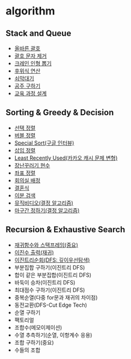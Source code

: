 # algorithm

## Stack and Queue
- [올바른 괄호](stack-queue/1-correct-parenthesis.js)
- [괄호 문자 제거](stack-queue/2-remove_parenthesis_string.js)
- [크레인 인형 뽑기](stack-queue/3-crane.js)
- [후위식 연산](stack-queue/4-postfix.js)
- [쇠막대기](stack-queue/5-iron-bars.js)
- [공주 구하기](stack-queue/6-princess.js)
- [교육 과정 설계](stack-queue/7-curriculum.js)

## Sorting & Greedy & Decision
- [선택 정렬](sorting-greedy-decision/1-selection-sort.js)
- [버블 정렬](sorting-greedy-decision/2-bubble-sort.js)
- [Special Sort(구글 인터뷰)](sorting-greedy-decision/3-special-sort.js)
- [삽입 정렬](sorting-greedy-decision/4-insertion-sort.js)
- [Least Recently Used(카카오 캐시 문제 변형)](sorting-greedy-decision/5-least-recently-used.js)
- [장난꾸러기 현수](sorting-greedy-decision/6-mischievous-child.js)
- [좌표 정렬](sorting-greedy-decision/7-sorting-location.js)
- [회의실 배정](sorting-greedy-decision/8-meeting-room-assignment.js)
- [결혼식](sorting-greedy-decision/9-wedding-ceremony.js)
- [이분 검색](sorting-greedy-decision/10-binaray-search.js)
- [뮤직비디오(결정 알고리즘)](sorting-greedy-decision/11-music-video.js)
- [마구간 정하기(결정 알고리즘)](sorting-greedy-decision/12-stable.js)

## Recursion & Exhaustive Search
- [재귀함수와 스택프레임(중요)](recursion-exhaustive-search/1-recursive-function.js)
- [이진수 출력(재귀)](recursion-exhaustive-search/2-binary-numerals.js)
- [이진트리순회(DFS: 깊이우선탐색)](recursion-exhaustive-search/3-binary-tree.js)
- 부분집합 구하기(이진트리 DFS)
- 합이 같은 부분집합(이진트리 DFS)
- 바둑이 승차(이진트리 DFS)
- 최대점수 구하기(이진트리 DFS)
- 중복순열(다중 for문과 재귀의 차이점)
- 동전교환(DFS-Cut Edge Tech)
- 순열 구하기
- 팩토리얼
- 조합수(메모이제이션)
- 수열 추측하기(순열, 이항계수 응용)
- 조합 구하기(중요)
- 수들의 조합
